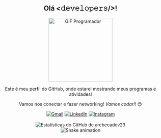 <div align="center">
  <h2>Olá <𝚍𝚎𝚟𝚎𝚕𝚘𝚙𝚎𝚛𝚜/>!</h2>
  <img src="https://i.pinimg.com/originals/72/8a/02/728a02/728a020d5290efa08d853c061307eb31.gif" width="200px" alt="GIF Programador">
</div>

<div align="center">
  <p>Este é meu perfil do GitHub, onde estarei mostrando meus programas e atividades!</p>
  <p>Vamos nos conectar e fazer networking! <i>Vamos codar!!</i> 😊</p>
</div>

<div align="center">
  <a href="mailto:rebecaavilla4@gmail.com"><img src="https://img.shields.io/badge/Gmail-D14836?style=for-the-badge&logo=gmail&logoColor=white" alt="Gmail"/></a>
  <a href="https://www.linkedin.com/in/rebeca1234567890" target="_blank"><img src="https://img.shields.io/badge/LinkedIn-0077B5?style=for-the-badge&logo=linkedin&logoColor=white" alt="LinkedIn"></a>
  <a href="https://www.instagram.com/dev.embreve" target="_blank"><img src="https://img.shields.io/badge/Instagram-E4405F?style=for-the-badge&logo=instagram&logoColor=white" alt="Instagram"></a>
</div>
<br>

<div align="center">
  <img src="https://github-readme-stats.vercel.app/api?username=arebecadev23&include_all_commits=true&count_private=true&show_icons=true&line_height=20&title_color=7A7ADB&icon_color=2234AE&text_color=D3D3D3&bg_color=0,000000,130F40" alt="Estatísticas do GitHub de arebecadev23">
</div>

<div align="center">
  <img src="https://raw.githubusercontent.com/arebecadev23/output/snake.svg" alt="Snake animation" />
</div>
